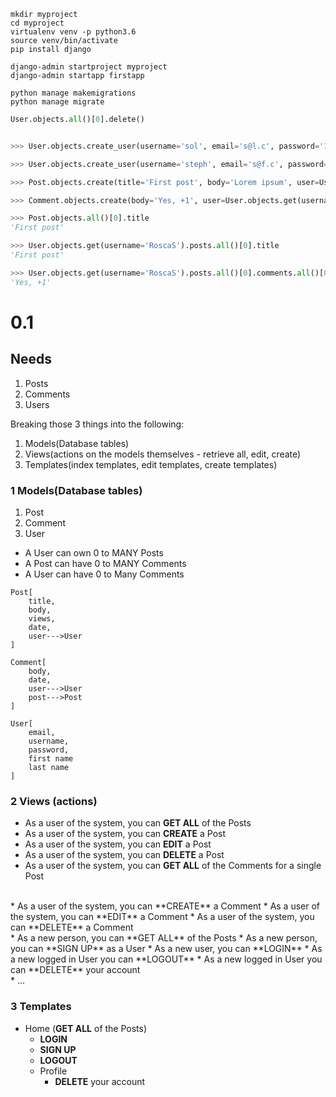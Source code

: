 ```
mkdir myproject
cd myproject
virtualenv venv -p python3.6
source venv/bin/activate
pip install django
```

```
django-admin startproject myproject
django-admin startapp firstapp
```

```
python manage makemigrations
python manage migrate
```


```py
User.objects.all()[0].delete()


>>> User.objects.create_user(username='sol', email='s@l.c', password='1234')

>>> User.objects.create_user(username='steph', email='s@f.c', password='1234')

>>> Post.objects.create(title='First post', body='Lorem ipsum', user=User.objects.get(username='sol'))

>>> Comment.objects.create(body='Yes, +1', user=User.objects.get(username='steph') post=Post.objects.first())

>>> Post.objects.all()[0].title
'First post'

>>> User.objects.get(username='RoscaS').posts.all()[0].title
'First post'

>>> User.objects.get(username='RoscaS').posts.all()[0].comments.all()[0].body
'Yes, +1'
```



# 0.1

## Needs

1. Posts
2. Comments
3. Users

Breaking those 3 things into the following:

1. Models(Database tables)
2. Views(actions on the models themselves - retrieve all, edit, create)
3. Templates(index templates, edit templates, create templates)

### 1 Models(Database tables)

1. Post
2. Comment
3. User

* A User can own 0 to MANY Posts
* A Post can have 0 to MANY Comments
* A User can have 0 to Many Comments

```
Post[
    title,
    body,
    views,
    date,
    user--->User
]

Comment[
    body,
    date,
    user--->User
    post--->Post   
]

User[
    email,
    username,
    password,
    first name
    last name
]
```


### 2 Views (actions)

* As a user of the system, you can **GET ALL** of the Posts
* As a user of the system, you can **CREATE** a Post
* As a user of the system, you can **EDIT** a Post
* As a user of the system, you can **DELETE** a Post
* As a user of the system, you can **GET ALL** of the Comments for a single Post
<br>
* As a user of the system, you can **CREATE** a Comment
* As a user of the system, you can **EDIT** a Comment
* As a user of the system, you can **DELETE** a Comment
<br>
* As a new person, you can **GET ALL** of the Posts
* As a new person, you can **SIGN UP** as a User
* As a new user, you can **LOGIN**
* As a new logged in User you can **LOGOUT**
* As a new logged in User you can **DELETE** your account
<br>
* ...

### 3 Templates

* Home (**GET ALL** of the Posts)
    * **LOGIN**
    * **SIGN UP**
    * **LOGOUT**
    * Profile
        * **DELETE** your account
    

